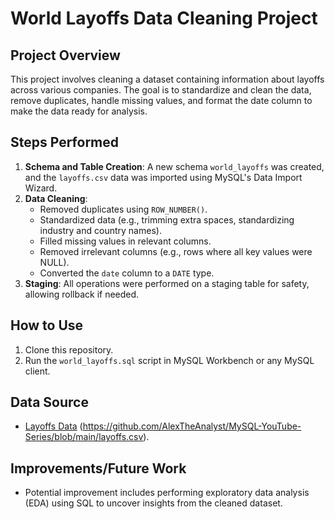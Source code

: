 # World Layoffs Data Cleaning Project

## Project Overview
This project involves cleaning a dataset containing information about layoffs across various companies. The goal is to standardize and clean the data, remove duplicates, handle missing values, and format the date column to make the data ready for analysis.

## Steps Performed
1. **Schema and Table Creation**: A new schema `world_layoffs` was created, and the `layoffs.csv` data was imported using MySQL's Data Import Wizard.
2. **Data Cleaning**:
   - Removed duplicates using `ROW_NUMBER()`.
   - Standardized data (e.g., trimming extra spaces, standardizing industry and country names).
   - Filled missing values in relevant columns.
   - Removed irrelevant columns (e.g., rows where all key values were NULL).
   - Converted the `date` column to a `DATE` type.
3. **Staging**: All operations were performed on a staging table for safety, allowing rollback if needed.

## How to Use
1. Clone this repository.
2. Run the `world_layoffs.sql` script in MySQL Workbench or any MySQL client.

## Data Source
- [Layoffs Data](link_to_source) (https://github.com/AlexTheAnalyst/MySQL-YouTube-Series/blob/main/layoffs.csv).

## Improvements/Future Work
- Potential improvement includes performing exploratory data analysis (EDA) using SQL to uncover insights from the cleaned dataset.
